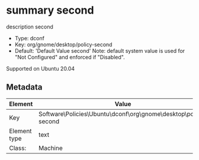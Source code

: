 # summary second

description second

- Type: dconf
- Key: org/gnome/desktop/policy-second
- Default: 'Default Value second'
  Note: default system value is used for "Not Configured" and enforced if "Disabled".

Supported on Ubuntu 20.04



## Metadata

| Element      | Value            |
| ---          | ---              |
| Key          | Software\Policies\Ubuntu\dconf\org\gnome\desktop\policy-second         |
| Element type | text |
| Class:       | Machine       |
